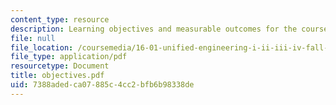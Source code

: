 ```yaml
---
content_type: resource
description: Learning objectives and measurable outcomes for the course.
file: null
file_location: /coursemedia/16-01-unified-engineering-i-ii-iii-iv-fall-2005-spring-2006/7388adedca07885c4cc2bfb6b98338de_objectives.pdf
file_type: application/pdf
resourcetype: Document
title: objectives.pdf
uid: 7388aded-ca07-885c-4cc2-bfb6b98338de
---
```

